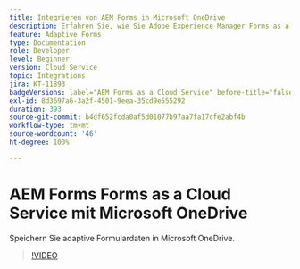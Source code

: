 ```yaml
---
title: Integrieren von AEM Forms in Microsoft OneDrive
description: Erfahren Sie, wie Sie Adobe Experience Manager Forms as a Cloud Service-Übermittlungsdaten in Microsoft OneDrive speichern.
feature: Adaptive Forms
type: Documentation
role: Developer
level: Beginner
version: Cloud Service
topic: Integrations
jira: KT-11893
badgeVersions: label="AEM Forms as a Cloud Service" before-title="false"
exl-id: 8d3697a6-3a2f-4501-9eea-35cd9e555292
duration: 393
source-git-commit: b4df652fcda0af5d01077b97aa7fa17cfe2abf4b
workflow-type: tm+mt
source-wordcount: '46'
ht-degree: 100%

---
```


# AEM Forms Forms as a Cloud Service mit Microsoft OneDrive

Speichern Sie adaptive Formulardaten in Microsoft OneDrive.

>[!VIDEO](https://video.tv.adobe.com/v/3415792/?quality=12&learn=on)
